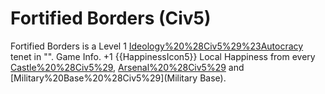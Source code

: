 # Fortified Borders (Civ5)

Fortified Borders is a Level 1 [Ideology%20%28Civ5%29%23Autocracy](Autocracy) tenet in "".
Game Info.
+1 {{HappinessIcon5}} Local Happiness from every [Castle%20%28Civ5%29](Castle), [Arsenal%20%28Civ5%29](Arsenal) and [Military%20Base%20%28Civ5%29](Military Base).